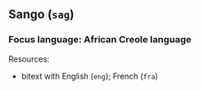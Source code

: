 ## Sango (`sag`)

### Focus language: African Creole language

Resources:
 - bitext with English (`eng`); French (`fra`)